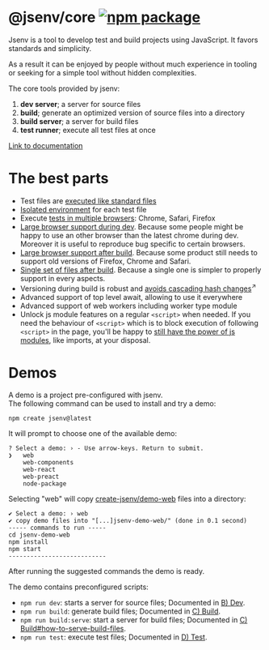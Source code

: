 # @jsenv/core [![npm package](https://img.shields.io/npm/v/@jsenv/core.svg?logo=npm&label=package)](https://www.npmjs.com/package/@jsenv/core)

Jsenv is a tool to develop test and build projects using JavaScript.
It favors standards and simplicity.

As a result it can be enjoyed by people without much experience in tooling or seeking for a simple tool without hidden complexities.

The core tools provided by jsenv:

1. **dev server**; a server for source files
2. **build**; generate an optimized version of source files into a directory
3. **build server**; a server for build files
4. **test runner**; execute all test files at once

[Link to documentation](<https://github.com/jsenv/core/wiki/A)-directory-structure>)

# The best parts

- Test files are [executed like standard files](<https://github.com/jsenv/core/wiki/D)-Test#14-executing-a-single-test>)
- [Isolated environment](<https://github.com/jsenv/core/wiki/D)-Test#33-isolated-environment>) for each test file
- Execute [tests in multiple browsers](<https://github.com/jsenv/core/wiki/D)-Test#32-execute-on-more-browsers>): Chrome, Safari, Firefox
- [Large browser support during dev](<https://github.com/jsenv/core/wiki/B)-Dev#21-browser-support>). Because some people might be happy to use an other browser than the latest chrome during dev. Moreover it is useful to reproduce bug specific to certain browsers.
- [Large browser support after build](<https://github.com/jsenv/core/wiki/C)-Build#211-maximal-browser-support>). Because some product still needs to support old versions of Firefox, Chrome and Safari.
- [Single set of files after build](<https://github.com/jsenv/core/wiki/C)-Build#212-same-build-for-all-browsers>). Because a single one is simpler to properly support in every aspects.
- Versioning during build is robust and <a href="https://bundlers.tooling.report/hashing/avoid-cascade/" target="_blank">avoids cascading hash changes</a><sup>↗</sup>
- Advanced support of top level await, allowing to use it everywhere
- Advanced support of web workers including worker type module
- Unlock js module features on a regular `<script>` when needed. If you need the behaviour of `<script>` which is to block execution of following `<script>` in the page, you'll be happy to [still have the power of js modules](<https://github.com/jsenv/core/wiki/G)-Plugins#22-asjsclassic>), like imports, at your disposal.

# Demos

A demo is a project pre-configured with jsenv.  
The following command can be used to install and try a demo:

```console
npm create jsenv@latest
```

It will prompt to choose one of the available demo:

```console
? Select a demo: › - Use arrow-keys. Return to submit.
❯   web
    web-components
    web-react
    web-preact
    node-package
```

Selecting "web" will copy [create-jsenv/demo-web](https://github.com/jsenv/core/tree/bc7fb0aa2c8ced1db4d7583a2ea1858be464c23b/packages/related/create-jsenv/demo-web) files into a directory:

```console
✔ Select a demo: › web
✔ copy demo files into "[...]jsenv-demo-web/" (done in 0.1 second)
----- commands to run -----
cd jsenv-demo-web
npm install
npm start
---------------------------
```

After running the suggested commands the demo is ready.

The demo contains preconfigured scripts:

- `npm run dev`: starts a server for source files; Documented in [B) Dev](<https://github.com/jsenv/core/wiki/B)-Dev>).
- `npm run build`: generate build files; Documented in [C) Build](<https://github.com/jsenv/core/wiki/C)-Build>).
- `npm run build:serve`: start a server for build files; Documented in [C) Build#how-to-serve-build-files](<https://github.com/jsenv/core/wiki/C)-Build#3-how-to-serve-build-files>).
- `npm run test`: execute test files; Documented in [D) Test](<https://github.com/jsenv/core/wiki/D)-Test>).

<!--
The following commands can be used to skip the prompt

| Command                                     |
| ------------------------------------------- |
| `npm create jsenv@latest -- --web`          |
| `npm create jsenv@latest -- --web-preact`   |
| `npm create jsenv@latest -- --web-react`    |
| `npm create jsenv@latest -- --node-package` |
-->

<!-- # Installation

```console
npm install --save-dev @jsenv/core
```

_@jsenv/core_ is tested on Mac, Windows, Linux with Node.js 20.
Other operating systems and Node.js versions are not tested. -->
